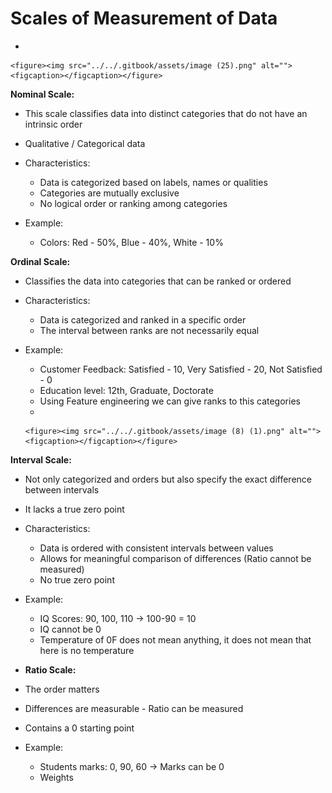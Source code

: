 # Scales of Measurement of Data

*

    <figure><img src="../../.gitbook/assets/image (25).png" alt=""><figcaption></figcaption></figure>

**Nominal Scale:**

* This scale classifies data into distinct categories that do not have an intrinsic order
* Qualitative / Categorical data
* Characteristics:
  * Data is categorized based on labels, names or qualities
  * Categories are mutually exclusive
  * No logical order or ranking among categories
*   Example:

    * Colors: Red - 50%, Blue - 40%, White - 10%



**Ordinal Scale:**

* Classifies the data into categories that can be ranked or ordered
* Characteristics:
  * Data is categorized and ranked in a specific order
  * The interval between ranks are not necessarily equal
* Example:
  * Customer Feedback: Satisfied - 10, Very Satisfied - 20, Not Satisfied - 0
  * Education level: 12th, Graduate, Doctorate
  * Using Feature engineering we can give ranks to this categories
  *

      <figure><img src="../../.gitbook/assets/image (8) (1).png" alt=""><figcaption></figcaption></figure>



**Interval Scale:**

* Not only categorized and orders but also specify the exact difference between intervals
* It lacks a true zero point
* Characteristics:
  * Data is ordered with consistent intervals between values
  * Allows for meaningful comparison of differences (Ratio cannot be measured)
  * No true zero point
*   Example:

    * IQ Scores: 90, 100, 110 -> 100-90 = 10
    * IQ cannot be 0
    * Temperature of 0F does not mean anything, it does not mean that here is no temperature


* **Ratio Scale:**
* The order matters
* Differences are measurable - Ratio can be measured
* Contains a 0 starting point
* Example:
  * Students marks: 0, 90, 60 -> Marks can be 0
  * Weights
